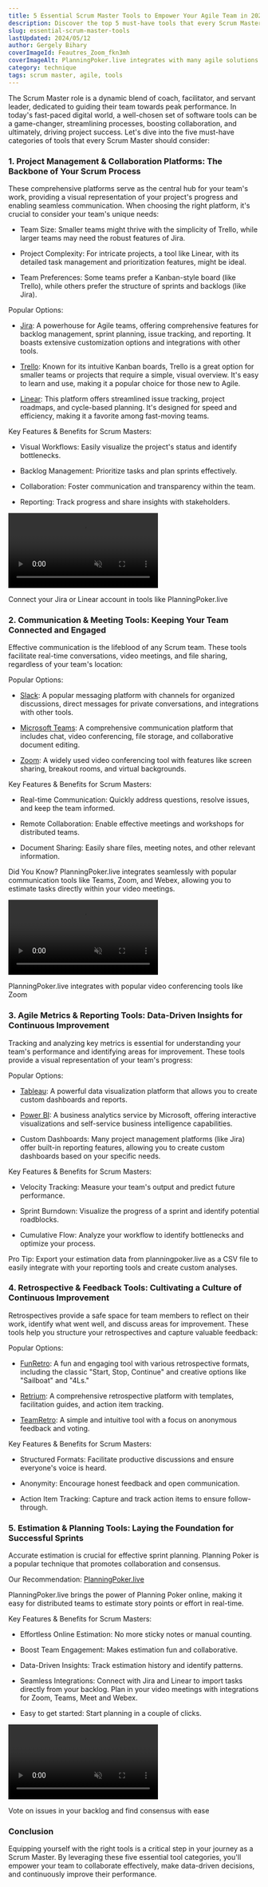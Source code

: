 ```yaml
---
title: 5 Essential Scrum Master Tools to Empower Your Agile Team in 2024
description: Discover the top 5 must-have tools that every Scrum Master needs to streamline processes, boost collaboration, and drive project success. From project management to retrospectives, we've got you covered.
slug: essential-scrum-master-tools
lastUpdated: 2024/05/12
author: Gergely Bihary
coverImageId: Feautres_Zoom_fkn3mh
coverImageAlt: PlanningPoker.live integrates with many agile solutions
category: technique
tags: scrum master, agile, tools
---
```


The Scrum Master role is a dynamic blend of coach, facilitator, and servant leader, dedicated to guiding their team towards peak performance. In today's fast-paced digital world, a well-chosen set of software tools can be a game-changer, streamlining processes, boosting collaboration, and ultimately, driving project success. Let's dive into the five must-have categories of tools that every Scrum Master should consider:

### 1\. Project Management & Collaboration Platforms: The Backbone of Your Scrum Process

These comprehensive platforms serve as the central hub for your team's work, providing a visual representation of your project's progress and enabling seamless communication. When choosing the right platform, it's crucial to consider your team's unique needs:

- Team Size: Smaller teams might thrive with the simplicity of Trello, while larger teams may need the robust features of Jira.

- Project Complexity: For intricate projects, a tool like Linear, with its detailed task management and prioritization features, might be ideal.

- Team Preferences: Some teams prefer a Kanban-style board (like Trello), while others prefer the structure of sprints and backlogs (like Jira).

Popular Options:

- [Jira](https://www.atlassian.com/software/jira): A powerhouse for Agile teams, offering comprehensive features for backlog management, sprint planning, issue tracking, and reporting. It boasts extensive customization options and integrations with other tools.

- [Trello](https://trello.com): Known for its intuitive Kanban boards, Trello is a great option for smaller teams or projects that require a simple, visual overview. It's easy to learn and use, making it a popular choice for those new to Agile.

- [Linear](https://linear.app): This platform offers streamlined issue tracking, project roadmaps, and cycle-based planning. It's designed for speed and efficiency, making it a favorite among fast-moving teams.

Key Features & Benefits for Scrum Masters:

- Visual Workflows: Easily visualize the project's status and identify bottlenecks.

- Backlog Management: Prioritize tasks and plan sprints effectively.

- Collaboration: Foster communication and transparency within the team.

- Reporting: Track progress and share insights with stakeholders.

<div class="image-container">
    <video alt="PlanningPoker.live integrates with Jira and Linear" src="https://res.cloudinary.com/dtvhnllmc/video/upload/v1682358351/Jira_Optimized_2_tugns9.mp4" autoplay loop muted playsinline></video>
    <p>Connect your Jira or Linear account in tools like PlanningPoker.live</p>
</div>

### 2\. Communication & Meeting Tools: Keeping Your Team Connected and Engaged

Effective communication is the lifeblood of any Scrum team. These tools facilitate real-time conversations, video meetings, and file sharing, regardless of your team's location:

Popular Options:

- [Slack](https://slack.com): A popular messaging platform with channels for organized discussions, direct messages for private conversations, and integrations with other tools.

- [Microsoft Teams](https://www.microsoft.com/microsoft-teams): A comprehensive communication platform that includes chat, video conferencing, file storage, and collaborative document editing.

- [Zoom](https://zoom.us/): A widely used video conferencing tool with features like screen sharing, breakout rooms, and virtual backgrounds.

Key Features & Benefits for Scrum Masters:

- Real-time Communication: Quickly address questions, resolve issues, and keep the team informed.

- Remote Collaboration: Enable effective meetings and workshops for distributed teams.

- Document Sharing: Easily share files, meeting notes, and other relevant information.

Did You Know? PlanningPoker.live integrates seamlessly with popular communication tools like Teams, Zoom, and Webex, allowing you to estimate tasks directly within your video meetings.

<div class="image-container">
    <video alt="PlanningPoker.live in Zoom" src="https://res.cloudinary.com/dtvhnllmc/video/upload/v1682358347/Zoom_Optimized_hlyfex.mp4" autoplay loop muted playsinline></video>
    <p>PlanningPoker.live integrates with popular video conferencing tools like Zoom</p>
</div>

### 3\. Agile Metrics & Reporting Tools: Data-Driven Insights for Continuous Improvement

Tracking and analyzing key metrics is essential for understanding your team's performance and identifying areas for improvement. These tools provide a visual representation of your team's progress:

Popular Options:

- [Tableau](https://www.tableau.com/): A powerful data visualization platform that allows you to create custom dashboards and reports.

- [Power BI](https://www.microsoft.com/power-platform/products/power-bi): A business analytics service by Microsoft, offering interactive visualizations and self-service business intelligence capabilities.

- Custom Dashboards: Many project management platforms (like Jira) offer built-in reporting features, allowing you to create custom dashboards based on your specific needs.

Key Features & Benefits for Scrum Masters:

- Velocity Tracking: Measure your team's output and predict future performance.

- Sprint Burndown: Visualize the progress of a sprint and identify potential roadblocks.

- Cumulative Flow: Analyze your workflow to identify bottlenecks and optimize your process.

Pro Tip: Export your estimation data from planningpoker.live as a CSV file to easily integrate with your reporting tools and create custom analyses.

### 4\. Retrospective & Feedback Tools: Cultivating a Culture of Continuous Improvement

Retrospectives provide a safe space for team members to reflect on their work, identify what went well, and discuss areas for improvement. These tools help you structure your retrospectives and capture valuable feedback:

Popular Options:

- [FunRetro](https://easyretro.io/): A fun and engaging tool with various retrospective formats, including the classic "Start, Stop, Continue" and creative options like "Sailboat" and "4Ls."

- [Retrium](https://www.retrium.com/): A comprehensive retrospective platform with templates, facilitation guides, and action item tracking.

- [TeamRetro](https://www.teamretro.com/): A simple and intuitive tool with a focus on anonymous feedback and voting.

Key Features & Benefits for Scrum Masters:

- Structured Formats: Facilitate productive discussions and ensure everyone's voice is heard.

- Anonymity: Encourage honest feedback and open communication.

- Action Item Tracking: Capture and track action items to ensure follow-through.

### 5\. Estimation & Planning Tools: Laying the Foundation for Successful Sprints

Accurate estimation is crucial for effective sprint planning. Planning Poker is a popular technique that promotes collaboration and consensus.

Our Recommendation: [PlanningPoker.live](https://planningpoker.live)

PlanningPoker.live brings the power of Planning Poker online, making it easy for distributed teams to estimate story points or effort in real-time.

Key Features & Benefits for Scrum Masters:

- Effortless Online Estimation: No more sticky notes or manual counting.

- Boost Team Engagement: Makes estimation fun and collaborative.

- Data-Driven Insights: Track estimation history and identify patterns.

- Seamless Integrations: Connect with Jira and Linear to import tasks directly from your backlog. Plan in your video meetings with integrations for Zoom, Teams, Meet and Webex.

- Easy to get started: Start planning in a couple of clicks.

<div class="image-container">
    <video alt="Estimation UI in PlanningPoker.live" src="https://res.cloudinary.com/dtvhnllmc/video/upload/v1682358346/Consensus_Optimized_b86ag7.mp4" autoplay loop muted playsinline></video>
    <p>Vote on issues in your backlog and find consensus with ease</p>
</div>

### Conclusion

Equipping yourself with the right tools is a critical step in your journey as a Scrum Master. By leveraging these five essential tool categories, you'll empower your team to collaborate effectively, make data-driven decisions, and continuously improve their performance.

